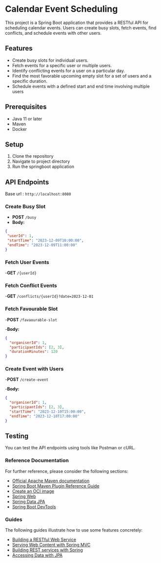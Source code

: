 # Calendar Event Scheduling
This project is a Spring Boot application that provides a RESTful API for scheduling calendar events. Users can create busy slots, fetch events, find conflicts, and schedule events with other users.

## Features
- Create busy slots for individual users.
- Fetch events for a specific user or multiple users.
- Identify conflicting events for a user on a particular day.
- Find the most favorable upcoming empty slot for a set of users and a specific duration.
- Schedule events with a defined start and end time involving multiple users

## Prerequisites
- Java 11 or later
- Maven
- Docker

## Setup
1. Clone the repository
2. Navigate to project directory
3. Run the springboot application

## API Endpoints
Base url : `http://localhost:8080`
### Create Busy Slot

- **POST** `/busy`
- **Body:**
```json
{
 "userId": 1,
 "startTime": "2023-12-09T10:00:00",
 "endTime": "2023-12-09T11:00:00"
}
```

### Fetch User Events
-**GET** `/{userId}`

###  Fetch Conflict Events
-**GET** `/conflicts/{userId}?date=2023-12-01`

### Fetch Favourable Slot
-**POST** `/favaourable-slot`

-**Body:**
```json
{
  "organiserId": 1,
  "participantIds": [2, 3],
  "durationMinutes": 120
}
```
### Create Event with Users
-**POST** `/create-event`

-**Body:** 
```json
{
  "organiserId": 1,
  "participantIds": [2, 3],
  "startTime": "2023-12-10T15:00:00",
  "endTime": "2023-12-10T17:00:00"
}
```

## Testing
You can test the API endpoints using tools like Postman or cURL.
### Reference Documentation
For further reference, please consider the following sections:

* [Official Apache Maven documentation](https://maven.apache.org/guides/index.html)
* [Spring Boot Maven Plugin Reference Guide](https://docs.spring.io/spring-boot/docs/3.2.0/maven-plugin/reference/html/)
* [Create an OCI image](https://docs.spring.io/spring-boot/docs/3.2.0/maven-plugin/reference/html/#build-image)
* [Spring Web](https://docs.spring.io/spring-boot/docs/3.2.0/reference/htmlsingle/index.html#web)
* [Spring Data JPA](https://docs.spring.io/spring-boot/docs/3.2.0/reference/htmlsingle/index.html#data.sql.jpa-and-spring-data)
* [Spring Boot DevTools](https://docs.spring.io/spring-boot/docs/3.2.0/reference/htmlsingle/index.html#using.devtools)

### Guides
The following guides illustrate how to use some features concretely:

* [Building a RESTful Web Service](https://spring.io/guides/gs/rest-service/)
* [Serving Web Content with Spring MVC](https://spring.io/guides/gs/serving-web-content/)
* [Building REST services with Spring](https://spring.io/guides/tutorials/rest/)
* [Accessing Data with JPA](https://spring.io/guides/gs/accessing-data-jpa/)

